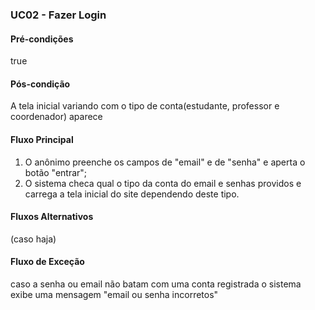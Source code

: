### UC02 - Fazer Login

#### Pré-condições
true

#### Pós-condição
A tela inicial variando com o tipo de conta(estudante, professor e coordenador) aparece

#### Fluxo Principal
1. O anônimo preenche os campos de "email" e de "senha" e aperta o botão "entrar";
2. O sistema checa qual o tipo da conta do email e senhas providos e carrega a tela inicial do site dependendo deste tipo.

#### Fluxos Alternativos
(caso haja)

#### Fluxo de Exceção
caso a senha ou email não batam com uma conta registrada o sistema exibe uma mensagem "email ou senha incorretos"
